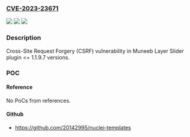 ### [CVE-2023-23671](https://cve.mitre.org/cgi-bin/cvename.cgi?name=CVE-2023-23671)
![](https://img.shields.io/static/v1?label=Product&message=Layer%20Slider&color=blue)
![](https://img.shields.io/static/v1?label=Version&message=n%2Fa%3C%3D%201.1.9.7%20&color=brighgreen)
![](https://img.shields.io/static/v1?label=Vulnerability&message=CWE-352%20Cross-Site%20Request%20Forgery%20(CSRF)&color=brighgreen)

### Description

Cross-Site Request Forgery (CSRF) vulnerability in Muneeb Layer Slider plugin <= 1.1.9.7 versions.

### POC

#### Reference
No PoCs from references.

#### Github
- https://github.com/20142995/nuclei-templates

